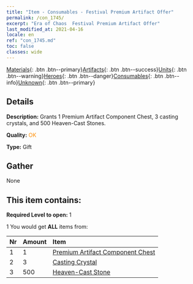 ```yaml
---
title: "Item - Consumables - Festival Premium Artifact Offer"
permalink: /con_1745/
excerpt: "Era of Chaos  Festival Premium Artifact Offer"
last_modified_at: 2021-04-16
locale: en
ref: "con_1745.md"
toc: false
classes: wide
---
```

 [Materials](/Items/){: .btn .btn--primary}[Artifacts](/Items/Artifacts/){: .btn .btn--success}[Units](/Items/Units/){: .btn .btn--warning}[Heroes](/Items/Heroes/){: .btn .btn--danger}[Consumables](/Items/Consumables/){: .btn .btn--info}[Unknown](/Items/Unknown/){: .btn .btn--primary}

## Details
 **Description:** Grants 1 Premium Artifact Component Chest, 3 casting crystals, and 500 Heaven-Cast Stones.

 **Quality:** <span style="color: #FF8C00">OK</span>

 **Type:** Gift

## Gather

  None

## This item contains:

 **Required Level to open:** 1

 1 You would get **ALL** items  from:

  | Nr | Amount |     Item    |
  |:---|:-------|:------------|
  | 1 | 1 | [Premium Artifact Component Chest](/Items/con_1740/) |  | 
  | 2 | 3 | [Casting Crystal](/Items/art_189/) |  | 
  | 3 | 500 | [Heaven-Cast Stone](/Items/art_188/) |  | 
